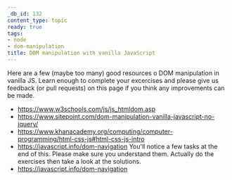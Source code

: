 ```yaml
---
_db_id: 132
content_type: topic
ready: true
tags:
- node
- dom-manipulation
title: DOM manipulation with vanilla JavaScript
---
```


Here are a few (maybe too many) good resources o DOM manipulation in vanilla JS. Learn enough to complete your excercises and please give us feedback (or pull requests) on this page if you think any improvements can be made.

- https://www.w3schools.com/js/js_htmldom.asp
- https://www.sitepoint.com/dom-manipulation-vanilla-javascript-no-jquery/
- https://www.khanacademy.org/computing/computer-programming/html-css-js#html-css-js-intro
- https://javascript.info/dom-navigation You'll notice a few tasks at the end of this. Please make sure you understand them. Actually do the exercises then take a look at the solutions.
- https://javascript.info/dom-navigation